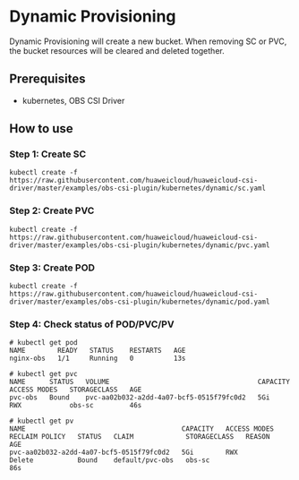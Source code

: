 # Dynamic Provisioning

Dynamic Provisioning will create a new bucket. When removing SC or PVC, the bucket resources will be cleared and deleted together.

## Prerequisites

- kubernetes, OBS CSI Driver

## How to use

### Step 1: Create SC

```
kubectl create -f  https://raw.githubusercontent.com/huaweicloud/huaweicloud-csi-driver/master/examples/obs-csi-plugin/kubernetes/dynamic/sc.yaml
```

### Step 2: Create PVC

```
kubectl create -f  https://raw.githubusercontent.com/huaweicloud/huaweicloud-csi-driver/master/examples/obs-csi-plugin/kubernetes/dynamic/pvc.yaml
```

### Step 3: Create POD

```
kubectl create -f  https://raw.githubusercontent.com/huaweicloud/huaweicloud-csi-driver/master/examples/obs-csi-plugin/kubernetes/dynamic/pod.yaml
```

### Step 4: Check status of POD/PVC/PV

```
# kubectl get pod
NAME        READY   STATUS    RESTARTS   AGE
nginx-obs   1/1     Running   0          13s
```

```
# kubectl get pvc
NAME      STATUS   VOLUME                                     CAPACITY   ACCESS MODES   STORAGECLASS   AGE
pvc-obs   Bound    pvc-aa02b032-a2dd-4a07-bcf5-0515f79fc0d2   5Gi        RWX            obs-sc         46s
```

```
# kubectl get pv
NAME                                       CAPACITY   ACCESS MODES   RECLAIM POLICY   STATUS   CLAIM             STORAGECLASS   REASON   AGE
pvc-aa02b032-a2dd-4a07-bcf5-0515f79fc0d2   5Gi        RWX            Delete           Bound    default/pvc-obs   obs-sc                  86s
```
